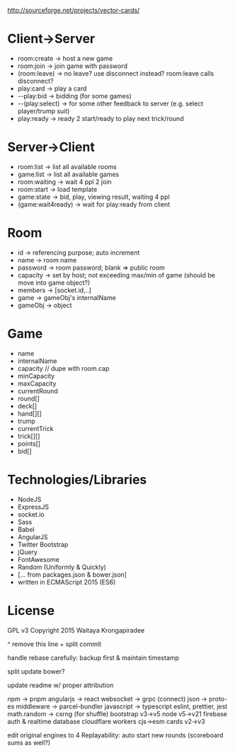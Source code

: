 http://sourceforge.net/projects/vector-cards/

Client->Server
==============
*  room:create     -> host a new game
*  room:join       -> join game with password
*  (room:leave)    -> no leave? use disconnect instead? room:leave calls disconnect?
*  play:card       -> play a card
*  --play:bid      -> bidding (for some games)
*  --(play:select) -> for some other feedback to server (e.g. select player/trump suit)
*  play:ready      -> ready 2 start/ready to play next trick/round

Server->Client
==============
*  room:list         -> list all available rooms
*  game:list         -> list all available games
*  room:waiting      -> wait 4 ppl 2 join
*  room:start        -> load template
*  game:state        -> bid, play, viewing result, waiting 4 ppl
*  (game:wait4ready) -> wait for play:ready from client

Room
====
*  id       -> referencing purpose; auto increment
*  name     -> room name
*  password -> room password; blank => public room
*  capacity -> set by host; not exceeding max/min of game (should be move into game object?)
*  members  -> [socket.id,..]
*  game     -> gameObj's internalName
*  gameObj  -> object

Game
====
*  name
*  internalName
*  capacity // dupe with room.cap
*  minCapacity
*  maxCapacity
*  currentRound
*  round[]
*    deck[]
*    hand[][]
*    trump
*    currentTrick
*    trick[][]
*    points[]
*    bid[]

Technologies/Libraries
======================
*  NodeJS
*  ExpressJS
*  socket.io
*  Sass
*  Babel
*  AngularJS
*  Twitter Bootstrap
*  jQuery
*  FontAwesome
*  Random (Uniformly & Quickly)
*  [... from packages.json & bower.json]
*  written in ECMAScript 2015 (ES6)

License
=======
GPL v3
Copyright 2015 Waitaya Krongapiradee

^ remove this line + split commit

handle rebase carefully: backup first & maintain timestamp

split update bower?

update readme
w/ proper attribution

npm -> pnpm
angularjs -> react
websocket -> grpc (connect)
json -> proto-es
middleware -> parcel-bundler
javascript -> typescript
eslint, prettier, jest
math.random -> csrng (for shuffle)
bootstrap v3->v5
node v5->v21
firebase auth & realtime database
cloudflare workers
cjs->esm
cards v2->v3

edit original engines to 4
Replayability: auto start new rounds (scoreboard sums as well?)
